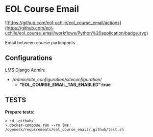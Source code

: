 # EOL Course Email

![https://github.com/eol-uchile/eol_course_email/actions](https://github.com/eol-uchile/eol_course_email/workflows/Python%20application/badge.svg)

Email between course participants

## Configurations

LMS Django Admin:

- */admin/site_configuration/siteconfiguration/*
    - **"EOL_COURSE_EMAIL_TAB_ENABLED":true**

## TESTS
**Prepare tests:**

    > cd .github/
    > docker-compose run --rm lms /openedx/requirements/eol_course_email/.github/test.sh

